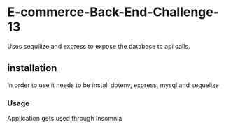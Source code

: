 # E-commerce-Back-End-Challenge-13

Uses sequilize and express to expose the database to api calls.

## installation

In order to use it needs to be install dotenv, express, mysql and sequelize

### Usage

Application gets used through Insomnia
